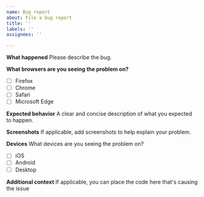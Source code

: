 ```yaml
---
name: Bug report
about: File a bug report
title: ''
labels: ''
assignees: ''

---
```


**What happened**
Please describe the bug.
<!-- e.g. There was H-anime.. -->

**What browsers are you seeing the problem on?**
- [ ] Firefox
- [ ] Chrome
- [ ] Safari
- [ ] Microsoft Edge

**Expected behavior**
A clear and concise description of what you expected to happen.

**Screenshots**
If applicable, add screenshots to help explain your problem.

**Devices**
What devices are you seeing the problem on?
- [ ] iOS
- [ ] Android
- [ ] Desktop

**Additional context**
If applicable, you can place the code here that's causing the issue
